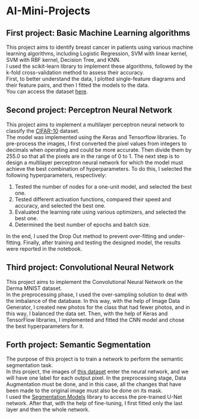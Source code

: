 # AI-Mini-Projects
## First project: Basic Machine Learning algorithms
This project aims to identify breast cancer in patients using various machine learning algorithms, including Logistic Regression, SVM with linear kernel, SVM with RBF kernel, Decision Tree, and KNN.  
I used the scikit-learn library to implement these algorithms, followed by the k-fold cross-validation method to assess their accuracy.  
First, to better understand the data, I plotted single-feature diagrams and their feature pairs, and then I fitted the models to the data.  
You can access the dataset [here](https://archive.ics.uci.edu/ml/datasets/Breast+Cancer+Coimbra#).

## Second project: Perceptron Neural Network
This project aims to implement a multilayer perceptron neural network to classify the [CIFAR-10](https://www.cs.toronto.edu/~kriz/cifar.html) dataset.  
The model was implemented using the Keras and Tensorflow libraries.
To pre-process the images, I first converted the pixel values from integers to decimals when operating and could be more accurate. Then divide them by 255.0 so that all the pixels are in the range of 0 to 1.
The next step is to design a multilayer perceptron neural network for which the model must achieve the best combination of hyperparameters. To do this, I selected the following hyperparameters, respectively:  
  1. Tested the number of nodes for a one-unit model, and selected the best one.  
  2. Tested different activation functions, compared their speed and accuracy, and selected the best one.    
  3. Evaluated the learning rate using various optimizers, and selected the best one.  
  4. Determined the best number of epochs and batch size.  
                                  
In the end, I used the Drop Out method to prevent over-fitting and under-fitting. Finally, after training and testing the designed model, the results were reported in the notebook.

## Third project: Convolutional Neural Network
This project aims to implement the Convolutional Neural Network on the Derma MNIST dataset.  
In the preprocessing phase, I used the over-sampling solution to deal with the imbalance of the database. In this way, with the help of Image Data Generator, I created new photos for the class that had fewer photos, and in this way, I balanced the data set. Then, with the help of Keras and TensorFlow libraries, I implemented and fitted the CNN model and chose the best hyperparameters for it.

## Forth project: Semantic Segmentation
The purpose of this project is to train a network to perform the semantic segmentation task.  
In this project, the images of [this dataset](https://warwick.ac.uk/fac/cross_fac/tia/data/hovernet/) enter the neural network, and we will have one label for each output pixel.  In the preprocessing stage, Data Augmentation must be done, and in this case, all the changes that have been made to the original image must also be done on its mask.  
I used the [Segmentation Models](https://github.com/qubvel/segmentation_models) library to access the pre-trained U-Net network. After that, with the help of fine-tuning, I first fitted only the last layer and then the whole network.
